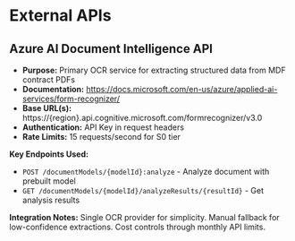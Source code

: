 # External APIs

## Azure AI Document Intelligence API
- **Purpose:** Primary OCR service for extracting structured data from MDF contract PDFs
- **Documentation:** https://docs.microsoft.com/en-us/azure/applied-ai-services/form-recognizer/
- **Base URL(s):** https://{region}.api.cognitive.microsoft.com/formrecognizer/v3.0
- **Authentication:** API Key in request headers
- **Rate Limits:** 15 requests/second for S0 tier

**Key Endpoints Used:**
- `POST /documentModels/{modelId}:analyze` - Analyze document with prebuilt model
- `GET /documentModels/{modelId}/analyzeResults/{resultId}` - Get analysis results

**Integration Notes:** Single OCR provider for simplicity. Manual fallback for low-confidence extractions. Cost controls through monthly API limits.
